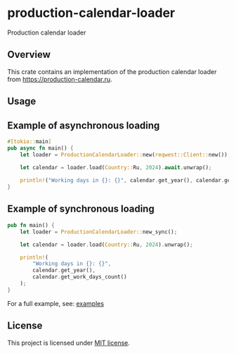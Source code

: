 <h1> production-calendar-loader </h1>
<p> Production calendar loader </p>

## Overview

This crate contains an implementation of the production calendar loader from https://production-calendar.ru.

## Usage

## Example of asynchronous loading

```rust
#[tokio::main]
pub async fn main() {
    let loader = ProductionCalendarLoader::new(reqwest::Client::new());
        
    let calendar = loader.load(Country::Ru, 2024).await.unwrap();

    println!("Working days in {}: {}", calendar.get_year(), calendar.get_work_days_count());
}
```

## Example of synchronous loading

```rust
pub fn main() {
    let loader = ProductionCalendarLoader::new_sync();

    let calendar = loader.load(Country::Ru, 2024).unwrap();

    println!(
        "Working days in {}: {}",
        calendar.get_year(),
        calendar.get_work_days_count()
    );
}
```

For a full example, see: [examples](https://github.com/xsayler/production-calendar-loader/tree/main/examples/load_calendar.rs)

## License

This project is licensed under [MIT license](https://github.com/xsayler/production-calendar-loader/blob/main/LICENSE).
